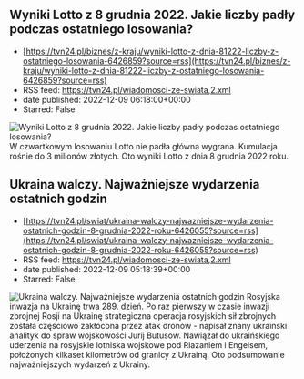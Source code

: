 ## Wyniki Lotto z 8 grudnia 2022. Jakie liczby padły podczas ostatniego losowania?
 - [https://tvn24.pl/biznes/z-kraju/wyniki-lotto-z-dnia-81222-liczby-z-ostatniego-losowania-6426859?source=rss](https://tvn24.pl/biznes/z-kraju/wyniki-lotto-z-dnia-81222-liczby-z-ostatniego-losowania-6426859?source=rss)
 - RSS feed: https://tvn24.pl/wiadomosci-ze-swiata,2.xml
 - date published: 2022-12-09 06:18:00+00:00
 - Starred: False

<img alt="Wyniki Lotto z 8 grudnia 2022. Jakie liczby padły podczas ostatniego losowania?" src="https://tvn24.pl/biznes/najnowsze/cdn-zdjecie63e089d459976179939fb237bec19518-wyniki-losowania-lotto-4430595/alternates/LANDSCAPE_1280" />
    W czwartkowym losowaniu Lotto nie padła główna wygrana. Kumulacja rośnie do 3 milionów złotych. Oto wyniki Lotto z dnia 8 grudnia 2022 roku.

## Ukraina walczy. Najważniejsze wydarzenia ostatnich godzin
 - [https://tvn24.pl/swiat/ukraina-walczy-najwazniejsze-wydarzenia-ostatnich-godzin-8-grudnia-2022-roku-6426055?source=rss](https://tvn24.pl/swiat/ukraina-walczy-najwazniejsze-wydarzenia-ostatnich-godzin-8-grudnia-2022-roku-6426055?source=rss)
 - RSS feed: https://tvn24.pl/wiadomosci-ze-swiata,2.xml
 - date published: 2022-12-09 05:18:39+00:00
 - Starred: False

<img alt="Ukraina walczy. Najważniejsze wydarzenia ostatnich godzin" src="https://tvn24.pl/najnowsze/cdn-zdjecie-bqn4fr-sytuacja-w-bachmucie-6424342/alternates/LANDSCAPE_1280" />
    Rosyjska inwazja na Ukrainę trwa 289. dzień. Po raz pierwszy w czasie inwazji zbrojnej Rosji na Ukrainę strategiczna operacja rosyjskich sił zbrojnych została częściowo zakłócona przez atak dronów - napisał znany ukraiński analityk do spraw wojskowości Jurij Butusow. Nawiązał do ukraińskiego uderzenia na rosyjskie lotniska wojskowe pod Riazaniem i Engelsem, położonych kilkaset kilometrów od granicy z Ukrainą. Oto podsumowanie najważniejszych wydarzeń z Ukrainy.
